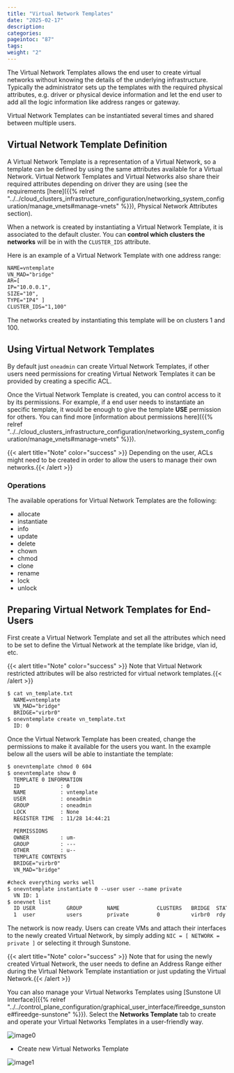 ```yaml
---
title: "Virtual Network Templates"
date: "2025-02-17"
description:
categories:
pageintoc: "87"
tags:
weight: "2"
---
```


<a id="vn-templates"></a>

<!--# Virtual Networks Templates -->

The Virtual Network Templates allows the end user to create virtual networks without knowing the details of the underlying infrastructure. Typically the administrator sets up the templates with the required physical attributes, e.g. driver or physical device information and let the end user to add all the logic information like address ranges or gateway.

Virtual Network Templates can be instantiated several times and shared between multiple users.

## Virtual Network Template Definition

A Virtual Network Template is a representation of a Virtual Network, so a template can be defined by using the same attributes available for a Virtual Network. Virtual Network Templates and Virtual Networks also share their required attributes depending on driver they are using (see the requirements [here]({{% relref "../../cloud_clusters_infrastructure_configuration/networking_system_configuration/manage_vnets#manage-vnets" %}}), Physical Network Attributes section).

When a network is created by instantiating a Virtual Network Template, it is associated to the default cluster. You can **control which clusters the networks** will be in with the `CLUSTER_IDS` attribute.

Here is an example of a Virtual Network Template with one address range:

```default
NAME=vntemplate
VN_MAD="bridge"
AR=[
IP="10.0.0.1",
SIZE="10",
TYPE="IP4" ]
CLUSTER_IDS="1,100"
```

The networks created by instantiating this template will be on clusters 1 and 100.

## Using Virtual Network Templates

By default just `oneadmin` can create Virtual Network Templates, if other users need permissions for creating Virtual Network Templates it can be provided by creating a specific ACL.

Once the Virtual Network Template is created, you can control access to it by its permissions. For example, if a end user needs to instantiate an specific template, it would be enough to give the template **USE** permission for others. You can find more [information about permissions here]({{% relref "../../cloud_clusters_infrastructure_configuration/networking_system_configuration/manage_vnets#manage-vnets" %}}).

{{< alert title="Note" color="success" >}}
Depending on the user, ACLs might need to be created in order to allow the users to manage their own networks.{{< /alert >}} 

### Operations

The available operations for Virtual Network Templates are the following:

- allocate
- instantiate
- info
- update
- delete
- chown
- chmod
- clone
- rename
- lock
- unlock

## Preparing Virtual Network Templates for End-Users

First create a Virtual Network Template and set all the attributes which need to be set to define the Virtual Network at the template like bridge, vlan id, etc.

{{< alert title="Note" color="success" >}}
Note that Virtual Network restricted attributes will be also restricted for virtual network templates.{{< /alert >}} 

```default
$ cat vn_template.txt
  NAME=vntemplate
  VN_MAD="bridge"
  BRIDGE="virbr0"
$ onevntemplate create vn_template.txt
  ID: 0
```

Once the Virtual Network Template has been created, change the permissions to make it available for the users you want. In the example below all the users will be able to instantiate the template:

```default
$ onevntemplate chmod 0 604
$ onevntemplate show 0
  TEMPLATE 0 INFORMATION
  ID             : 0
  NAME           : vntemplate
  USER           : oneadmin
  GROUP          : oneadmin
  LOCK           : None
  REGISTER TIME  : 11/28 14:44:21

  PERMISSIONS
  OWNER          : um-
  GROUP          : ---
  OTHER          : u--
  TEMPLATE CONTENTS
  BRIDGE="virbr0"
  VN_MAD="bridge"

#check everything works well
$ onevntemplate instantiate 0 --user user --name private
  VN ID: 1
$ onevnet list
  ID USER          GROUP        NAME            CLUSTERS   BRIDGE  STATE  LEASES
  1  user          users        private         0          virbr0  rdy         0
```

The network is now ready. Users can create VMs and attach their interfaces to the newly created Virtual Network, by simply adding `NIC = [ NETWORK = private ]` or selecting it through Sunstone.

{{< alert title="Note" color="success" >}}
Note that for using the newly created Virtual Network, the user needs to define an Address Range either during the Virtual Network Template instantiation or just updating the Virtual Network.{{< /alert >}} 

You can also manage your Virtual Networks Templates using [Sunstone UI Interface]({{% relref "../../control_plane_configuration/graphical_user_interface/fireedge_sunstone#fireedge-sunstone" %}}). Select the **Networks Template** tab to create and operate your Virtual Networks Templates in a user-friendly way.

![image0](/images/sunstone_vnetstemplate.png)

- Create new Virtual Networks Template

![image1](/images/sunstone_vnetstemplate_create.png)
